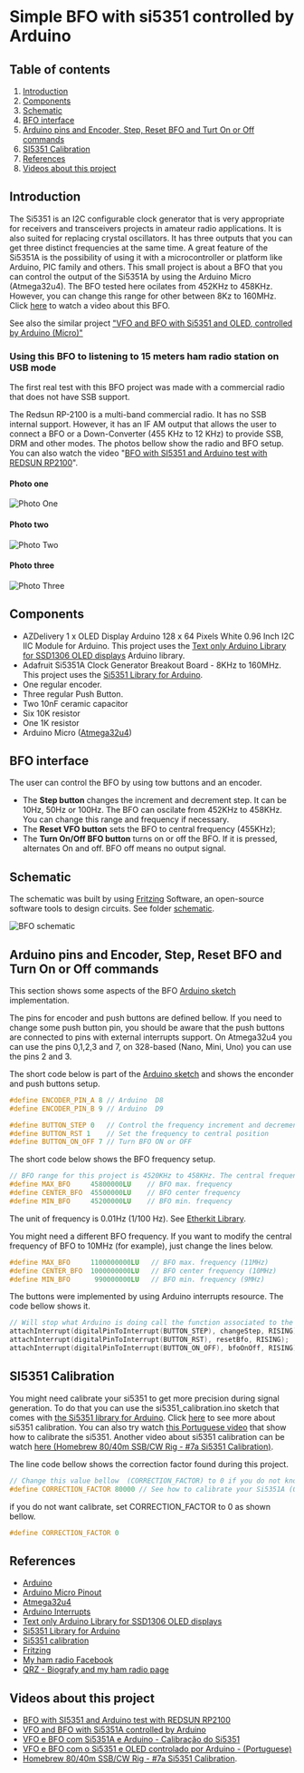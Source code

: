 # Simple BFO with si5351 controlled by Arduino

## Table of contents

1. [Introduction](https://github.com/pu2clr/BFO#introduction)
1. [Components](https://github.com/pu2clr/BFO#components)
1. [Schematic](https://github.com/pu2clr/BFO#this-bfo-interface)
1. [BFO interface](https://github.com/pu2clr/BFO#bfo-interface)
1. [Arduino pins and  Encoder, Step, Reset BFO and Turt On or Off commands](https://github.com/pu2clr/BFO#arduino-pins-and--encoder-step-reset-bfo-and-turn-on-or-off-commands)
1. [SI5351 Calibration](https://github.com/pu2clr/BFO#si5351-calibration)
1. [References](https://github.com/pu2clr/BFO#references)
1. [Videos about this project](https://github.com/pu2clr/BFO#videos-about-this-project)


## Introduction

The Si5351 is an I2C configurable clock generator that is very appropriate for receivers and transceivers projects in amateur radio applications. It is also suited for replacing crystal oscillators. It has three outputs that you can get three distinct frequencies at the same time. A great feature of the Si5351A is the possibility of using it with a microcontroller or platform like Arduino, PIC family and others. This small project is about a BFO that you can control the output of the Si5351A by using the Arduino Micro (Atmega32u4).  The BFO tested here ocilates from 452KHz to 458KHz. However, you can change this range for other between 8Kz to 160MHz. Click [here](https://youtu.be/AG9XZ8bdaNM) to watch a video about this BFO.

See also the similar project ["VFO and BFO with Si5351 and OLED,  controlled by Arduino (Micro)"](https://github.com/pu2clr/VFO_BFO_OLED_ARDUINO) 


### Using this BFO to listening to 15 meters ham radio station on USB mode

The first real test with this BFO project was made with a commercial radio that does not have SSB support. 

The Redsun RP-2100 is a multi-band commercial radio. It has no SSB internal support. However, it has an IF AM output that allows the user to connect a BFO or a Down-Converter (455 KHz to 12 KHz) to provide SSB, DRM and other modes. The photos bellow show the radio and BFO setup. You can also watch the video "[BFO with SI5351 and Arduino test with REDSUN RP2100](https://youtu.be/AG9XZ8bdaNM)".

#### Photo one
![Photo One](/images/BFO_01.png)

#### Photo two
![Photo Two](/images/BFO_02.png)

#### Photo three
![Photo Three](/images/BFO_03.png)



## Components

- AZDelivery 1 x OLED Display Arduino 128 x 64 Pixels White 0.96 Inch I2C IIC Module for Arduino. This project uses the [Text only Arduino Library for SSD1306 OLED displays](https://github.com/greiman/SSD1306Ascii) Arduino library.
- Adafruit Si5351A Clock Generator Breakout Board - 8KHz to 160MHz. This project uses the [Si5351 Library for Arduino](https://github.com/etherkit/Si5351Arduino).
- One regular encoder.
- Three regular Push Button.
- Two 10nF ceramic capacitor
- Six 10K resistor
- One 1K resistor  
- Arduino Micro ([Atmega32u4](https://www.microchip.com/wwwproducts/en/ATmega32u4))

## BFO interface

The user can control the BFO  by using tow buttons and an encoder. 

- The __Step button__ changes the increment and decrement step. It can be 10Hz, 50Hz or 100Hz. The BFO can oscilate from 452KHz to 458KHz. You can change this range and frequency if necessary. 
- The __Reset VFO button__ sets the  BFO to central frequency (455KHz);
- The __Turn On/Off BFO button__  turns on or off the BFO. If it is pressed, alternates On and off. BFO off means no output signal.   

## Schematic

The schematic was built by using [Fritzing](http://fritzing.org/home/) Software, an open-source software tools to design circuits. See folder [schematic](https://github.com/pu2clr/BFO/tree/master/schematic).

 <img src="https://github.com/pu2clr/BFO/blob/master/schematic/bfo_schematic.png" alt="BFO schematic">


## Arduino pins and  Encoder, Step, Reset BFO and Turn On or Off commands

This section shows some aspects of the BFO [Arduino sketch](https://github.com/pu2clr/BFO/blob/master/source/si5351_bfo.ino) implementation. 

The pins for encoder and push buttons are defined bellow. If you need to change some push button pin, you should be aware that the push buttons are connected to  pins with external interrupts support. On Atmega32u4 you can use the pins 0,1,2,3 and 7, on 328-based (Nano, Mini, Uno) you can use the pins 2 and 3.

The short code below is part of the [Arduino sketch](https://github.com/pu2clr/BFO/blob/master/source/si5351_bfo.ino) and shows the enconder and push buttons setup.

```cpp
#define ENCODER_PIN_A 8 // Arduino  D8
#define ENCODER_PIN_B 9 // Arduino  D9

#define BUTTON_STEP 0   // Control the frequency increment and decrement
#define BUTTON_RST 1    // Set the frequency to central position
#define BUTTON_ON_OFF 7 // Turn BFO ON or OFF
```


The short code below shows the BFO frequency setup.

```cpp
// BFO range for this project is 4520KHz to 458KHz. The central frequency is 455KHz. 
#define MAX_BFO     45800000LU    // BFO max. frequency
#define CENTER_BFO  45500000LU    // BFO center frequency
#define MIN_BFO     45200000LU    // BFO min. frequency
```

The unit of frequency is 0.01Hz (1/100 Hz). See [Etherkit Library](https://github.com/etherkit/Si5351Arduino). 

You might need a different BFO frequency. If you want to modify the central frequency of BFO to 10MHz (for example), just change the lines below.

```cpp
#define MAX_BFO     1100000000LU   // BFO max. frequency (11MHz)
#define CENTER_BFO  1000000000LU   // BFO center frequency (10MHz)
#define MIN_BFO      990000000LU   // BFO min. frequency (9MHz)
```

The buttons were implemented by using Arduino interrupts resource. The code bellow shows it. 

```cpp
// Will stop what Arduino is doing call the function associated to the button
attachInterrupt(digitalPinToInterrupt(BUTTON_STEP), changeStep, RISING); // whenever the BUTTON_STEP is pressed call changeStep
attachInterrupt(digitalPinToInterrupt(BUTTON_RST), resetBfo, RISING);    // whenever the BUTTON_RST is pressed  call resetBfo
attachInterrupt(digitalPinToInterrupt(BUTTON_ON_OFF), bfoOnOff, RISING); // whenever the BUTTON_ON_OFF is pressed  call bfoOnOff
```

## SI5351 Calibration

You might need calibrate your si5351 to get more precision during signal generation. To do that you can use the si5351_calibration.ino sketch that comes with [the Si5351 library for Arduino](https://github.com/etherkit/Si5351Arduino). Click [here](https://github.com/etherkit/Si5351Arduino#calibration) to see more about si5351 calibration. You can also try watch [this Portuguese video](https://youtu.be/BJ83uvDcfIo) that show how to calibrate the si5351. Another video about si5351 calibration can be watch [here (Homebrew 80/40m SSB/CW Rig - #7a Si5351 Calibration)](https://youtu.be/fJ_3z2IAjKg).

The line code bellow shows the correction factor found during this project. 

```cpp
// Change this value bellow  (CORRECTION_FACTOR) to 0 if you do not know the correction factor of your Si5351A.
#define CORRECTION_FACTOR 80000 // See how to calibrate your Si5351A (0 if you do not want).
```

if you do not want calibrate, set CORRECTION_FACTOR to 0 as shown bellow. 

```cpp
#define CORRECTION_FACTOR 0 
```



## References

- [Arduino](https://www.arduino.cc)
- [Arduino Micro Pinout](http://pinoutguide.com/Electronics/arduino_micro_pinout.shtml)
- [Atmega32u4](https://www.microchip.com/wwwproducts/en/ATmega32u4)
- [Arduino Interrupts](https://www.arduino.cc/reference/en/language/functions/interrupts/interrupts/)
- [Text only Arduino Library for SSD1306 OLED displays](https://github.com/greiman/SSD1306Ascii)
- [Si5351 Library for Arduino](https://github.com/etherkit/Si5351Arduino)
- [Si5351 calibration](https://github.com/etherkit/Si5351Arduino#calibration)
- [Fritzing](http://fritzing.org/home/)
- [My ham radio Facebook](https://www.facebook.com/PU2CLR)
- [QRZ - Biografy and my ham radio page](https://www.qrz.com/db/PU2CLR)



## Videos about this project

- [BFO with SI5351 and Arduino test with REDSUN RP2100](https://youtu.be/AG9XZ8bdaNM)
- [VFO and BFO with Si5351A controlled by Arduino](https://youtu.be/pFDvcIk5EAk)
- [VFO e BFO com Si5351A e Arduino - Calibração do Si5351](https://youtu.be/BJ83uvDcfIo)
- [VFO e BFO com o Si5351 e OLED controlado por Arduino - (Portuguese)](https://youtu.be/0sGL2KpOJH4)
- [Homebrew 80/40m SSB/CW Rig - #7a Si5351 Calibration](https://youtu.be/fJ_3z2IAjKg).


